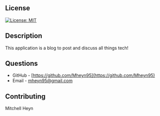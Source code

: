 ## License

[![License: MIT](https://img.shields.io/badge/License-MIT-yellow.svg)](https://opensource.org/licenses/MIT)

## Description

This application is a blog to post and discuss all things tech!

## Questions

- GitHub - [https://github.com/Mheyn95](https://github.com/Mheyn95)
- Email - [mheyn95@gmail.com](mailto:mheyn95@gmail.com)

## Contributing

Mitchell Heyn
